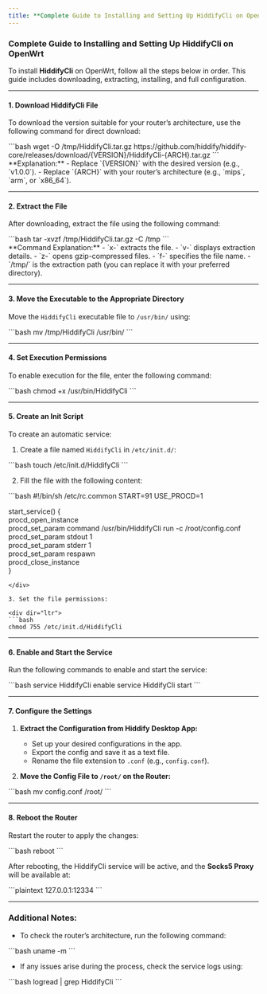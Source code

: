 ```yaml
---
title: **Complete Guide to Installing and Setting Up HiddifyCli on OpenWrt**  
---
```


### **Complete Guide to Installing and Setting Up HiddifyCli on OpenWrt**

To install **HiddifyCli** on OpenWrt, follow all the steps below in order. This guide includes downloading, extracting, installing, and full configuration.

---

#### 1. **Download HiddifyCli File**  
To download the version suitable for your router’s architecture, use the following command for direct download:  
<div dir="ltr">  
   ```bash  
   wget -O /tmp/HiddifyCli.tar.gz https://github.com/hiddify/hiddify-core/releases/download/{VERSION}/HiddifyCli-{ARCH}.tar.gz  
   ```  
</div>  
**Explanation:**  
- Replace `{VERSION}` with the desired version (e.g., `v1.0.0`).  
- Replace `{ARCH}` with your router’s architecture (e.g., `mips`, `arm`, or `x86_64`).  

---

#### 2. **Extract the File**  
After downloading, extract the file using the following command:  

<div dir="ltr">  
```bash  
tar -xvzf /tmp/HiddifyCli.tar.gz -C /tmp  
```  
</div>  
**Command Explanation:**  
- `x-` extracts the file.  
- `v-` displays extraction details.  
- `z-` opens gzip-compressed files.  
- `f-` specifies the file name.  
- `/tmp/` is the extraction path (you can replace it with your preferred directory).  

---

#### 3. **Move the Executable to the Appropriate Directory**  
Move the `HiddifyCli` executable file to `/usr/bin/` using:  

<div dir="ltr">  
```bash  
mv /tmp/HiddifyCli /usr/bin/  
```  
</div>  

---

#### 4. **Set Execution Permissions**  
To enable execution for the file, enter the following command:  

<div dir="ltr">  
```bash  
chmod +x /usr/bin/HiddifyCli  
```  
</div>  

---

#### 5. **Create an Init Script**  
To create an automatic service:  
1. Create a file named `HiddifyCli` in `/etc/init.d/`:  

<div dir="ltr">  
   ```bash  
   touch /etc/init.d/HiddifyCli  
   ```  
</div>  

2. Fill the file with the following content:  

<div dir="ltr">  
   ```bash  
   #!/bin/sh /etc/rc.common  
   START=91  
   USE_PROCD=1  

   start_service() {  
       procd_open_instance  
       procd_set_param command /usr/bin/HiddifyCli run -c /root/config.conf  
       procd_set_param stdout 1  
       procd_set_param stderr 1  
       procd_set_param respawn  
       procd_close_instance  
   }  
   ```  
</div>  

3. Set the file permissions:  

<div dir="ltr">  
   ```bash  
   chmod 755 /etc/init.d/HiddifyCli  
   ```  
</div>  

---

#### 6. **Enable and Start the Service**  
Run the following commands to enable and start the service:  

<div dir="ltr">  
```bash  
service HiddifyCli enable  
service HiddifyCli start  
```  
</div>  

---

#### 7. **Configure the Settings**  
1. **Extract the Configuration from Hiddify Desktop App:**  
   - Set up your desired configurations in the app.  
   - Export the config and save it as a text file.  
   - Rename the file extension to `.conf` (e.g., `config.conf`).  

2. **Move the Config File to `/root/` on the Router:**  

<div dir="ltr">  
   ```bash  
   mv config.conf /root/  
   ```  
</div>  

---

#### 8. **Reboot the Router**  
Restart the router to apply the changes:  

<div dir="ltr">  
```bash  
reboot  
```  
</div>  

After rebooting, the HiddifyCli service will be active, and the **Socks5 Proxy** will be available at:  

<div dir="ltr">  
```plaintext  
127.0.0.1:12334  
```  
</div>  

---

### Additional Notes:  
- To check the router’s architecture, run the following command:  

<div dir="ltr">  
  ```bash  
  uname -m  
  ```  
</div>  

- If any issues arise during the process, check the service logs using:  

<div dir="ltr">  
  ```bash  
  logread | grep HiddifyCli  
  ```  
</div>  
